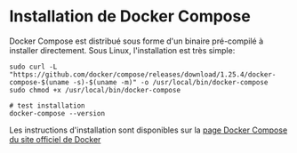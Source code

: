# Installation de Docker Compose

Docker Compose est distribué sous forme d'un binaire pré-compilé à installer directement. Sous Linux, l'installation est très simple:

```
sudo curl -L "https://github.com/docker/compose/releases/download/1.25.4/docker-compose-$(uname -s)-$(uname -m)" -o /usr/local/bin/docker-compose
sudo chmod +x /usr/local/bin/docker-compose

# test installation
docker-compose --version
```

Les instructions d'installation sont disponibles sur la [page Docker Compose du site officiel de Docker](https://docs.docker.com/compose/install/)